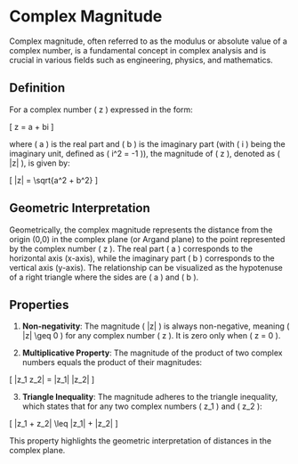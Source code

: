 # Complex Magnitude

Complex magnitude, often referred to as the modulus or absolute value of a complex number, is a fundamental concept in complex analysis and is crucial in various fields such as engineering, physics, and mathematics. 

## Definition

For a complex number \( z \) expressed in the form:

\[
z = a + bi
\]

where \( a \) is the real part and \( b \) is the imaginary part (with \( i \) being the imaginary unit, defined as \( i^2 = -1 \)), the magnitude of \( z \), denoted as \( |z| \), is given by:

\[
|z| = \sqrt{a^2 + b^2}
\]

## Geometric Interpretation

Geometrically, the complex magnitude represents the distance from the origin (0,0) in the complex plane (or Argand plane) to the point represented by the complex number \( z \). The real part \( a \) corresponds to the horizontal axis (x-axis), while the imaginary part \( b \) corresponds to the vertical axis (y-axis). The relationship can be visualized as the hypotenuse of a right triangle where the sides are \( a \) and \( b \).

## Properties

1. **Non-negativity**: The magnitude \( |z| \) is always non-negative, meaning \( |z| \geq 0 \) for any complex number \( z \). It is zero only when \( z = 0 \).

2. **Multiplicative Property**: The magnitude of the product of two complex numbers equals the product of their magnitudes:

\[
|z_1 z_2| = |z_1| |z_2|
\]

3. **Triangle Inequality**: The magnitude adheres to the triangle inequality, which states that for any two complex numbers \( z_1 \) and \( z_2 \):

\[
|z_1 + z_2| \leq |z_1| + |z_2|
\]

This property highlights the geometric interpretation of distances in the complex plane.